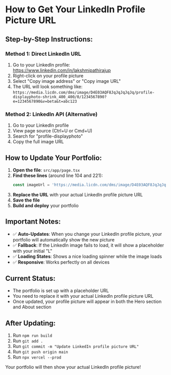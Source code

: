 # How to Get Your LinkedIn Profile Picture URL

## Step-by-Step Instructions:

### Method 1: Direct LinkedIn URL
1. Go to your LinkedIn profile: https://www.linkedin.com/in/lakshmipathirajup
2. Right-click on your profile picture
3. Select "Copy image address" or "Copy image URL"
4. The URL will look something like: `https://media.licdn.com/dms/image/D4E03AQF8JqJqJqJqJq/profile-displayphoto-shrink_400_400/0/1234567890?e=1234567890&v=beta&t=abc123`

### Method 2: LinkedIn API (Alternative)
1. Go to your LinkedIn profile
2. View page source (Ctrl+U or Cmd+U)
3. Search for "profile-displayphoto"
4. Copy the full image URL

## How to Update Your Portfolio:

1. **Open the file**: `src/app/page.tsx`
2. **Find these lines** (around line 104 and 221):
   ```javascript
   const imageUrl = 'https://media.licdn.com/dms/image/D4E03AQF8JqJqJqJqJq/profile-displayphoto-shrink_400_400/0/1234567890?e=1234567890&v=beta&t=abc123';
   ```
3. **Replace the URL** with your actual LinkedIn profile picture URL
4. **Save the file**
5. **Build and deploy** your portfolio

## Important Notes:

- ✅ **Auto-Updates**: When you change your LinkedIn profile picture, your portfolio will automatically show the new picture
- ✅ **Fallback**: If the LinkedIn image fails to load, it will show a placeholder with your initial "L"
- ✅ **Loading States**: Shows a nice loading spinner while the image loads
- ✅ **Responsive**: Works perfectly on all devices

## Current Status:
- The portfolio is set up with a placeholder URL
- You need to replace it with your actual LinkedIn profile picture URL
- Once updated, your profile picture will appear in both the Hero section and About section

## After Updating:
1. Run `npm run build`
2. Run `git add .`
3. Run `git commit -m "Update LinkedIn profile picture URL"`
4. Run `git push origin main`
5. Run `npx vercel --prod`

Your portfolio will then show your actual LinkedIn profile picture!
